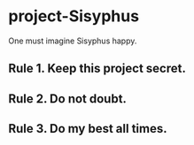 # project-Sisyphus
One must imagine Sisyphus happy.

## Rule 1. Keep this project secret.
## Rule 2. Do not doubt.
## Rule 3. Do my best all times.
